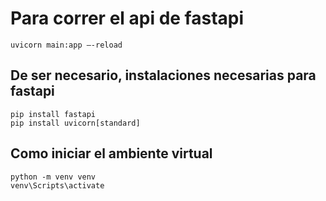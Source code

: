 # Para correr el api de fastapi

```
uvicorn main:app –-reload
```

## De ser necesario, instalaciones necesarias para fastapi

```
pip install fastapi
pip install uvicorn[standard]
```

## Como iniciar el ambiente virtual

```
python -m venv venv
venv\Scripts\activate
```

